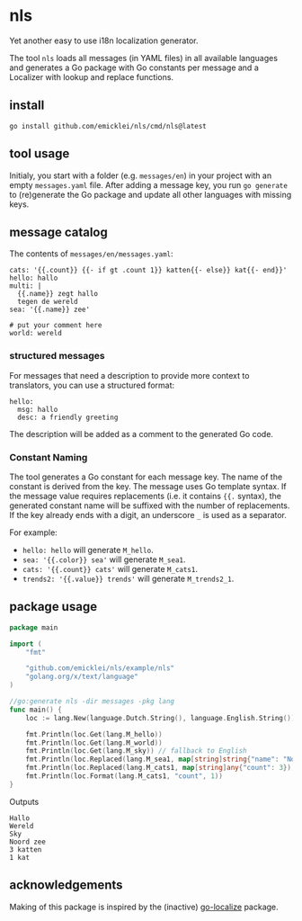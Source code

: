# nls
Yet another easy to use i18n localization generator.

The tool `nls` loads all messages (in YAML files) in all available languages and generates a Go package with Go constants per message and a Localizer with lookup and replace functions.

## install

    go install github.com/emicklei/nls/cmd/nls@latest

## tool usage
Initialy, you start with a folder (e.g. `messages/en`) in your project with an empty `messages.yaml` file.
After adding a message key, you run `go generate` to (re)generate the Go package and update all other languages with missing keys.

## message catalog

The contents of `messages/en/messages.yaml`:

```
cats: '{{.count}} {{- if gt .count 1}} katten{{- else}} kat{{- end}}'
hello: hallo
multi: |
  {{.name}} zegt hallo
  tegen de wereld
sea: '{{.name}} zee'

# put your comment here
world: wereld
```

### structured messages

For messages that need a description to provide more context to translators, you can use a structured format:

```
hello:
  msg: hallo
  desc: a friendly greeting
```

The description will be added as a comment to the generated Go code.

### Constant Naming

The tool generates a Go constant for each message key.
The name of the constant is derived from the key.
The message uses Go template syntax.
If the message value requires replacements (i.e. it contains `{{.` syntax), the generated constant name will be suffixed with the number of replacements.
If the key already ends with a digit, an underscore `_` is used as a separator.

For example:
- `hello: hello` will generate `M_hello`.
- `sea: '{{.color}} sea'` will generate `M_sea1`.
- `cats: '{{.count}} cats'` will generate `M_cats1`.
- `trends2: '{{.value}} trends'` will generate `M_trends2_1`.


## package usage
```go
package main

import (
	"fmt"

	"github.com/emicklei/nls/example/nls"
	"golang.org/x/text/language"
)

//go:generate nls -dir messages -pkg lang
func main() {
	loc := lang.New(language.Dutch.String(), language.English.String())

	fmt.Println(loc.Get(lang.M_hello))
	fmt.Println(loc.Get(lang.M_world))
	fmt.Println(loc.Get(lang.M_sky)) // fallback to English
	fmt.Println(loc.Replaced(lang.M_sea1, map[string]string{"name": "Noord"}))
	fmt.Println(loc.Replaced(lang.M_cats1, map[string]any{"count": 3}))
	fmt.Println(loc.Format(lang.M_cats1, "count", 1))
}
```
Outputs
```
Hallo
Wereld
Sky
Noord zee
3 katten
1 kat
```

## acknowledgements

Making of this package is inspired by the (inactive) [go-localize](https://github.com/m1/go-localize) package.